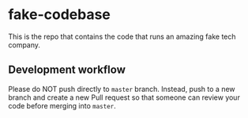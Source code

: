 # fake-codebase

This is the repo that contains the code that runs an amazing fake tech company.

## Development workflow

Please do NOT push directly to `master` branch. Instead, push to a new branch and create a new Pull request so that someone can review your code before merging into `master`.

